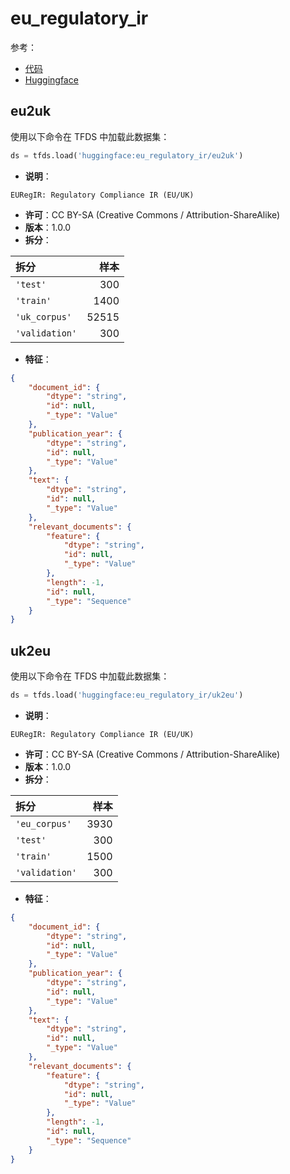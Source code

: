 # eu_regulatory_ir

参考：

- [代码](https://github.com/huggingface/datasets/blob/master/datasets/eu_regulatory_ir)
- [Huggingface](https://huggingface.co/datasets/eu_regulatory_ir)

## eu2uk

使用以下命令在 TFDS 中加载此数据集：

```python
ds = tfds.load('huggingface:eu_regulatory_ir/eu2uk')
```

- **说明**：

```
EURegIR: Regulatory Compliance IR (EU/UK)
```

- **许可**：CC BY-SA (Creative Commons / Attribution-ShareAlike)
- **版本**：1.0.0
- **拆分**：

拆分 | 样本
:-- | --:
`'test'` | 300
`'train'` | 1400
`'uk_corpus'` | 52515
`'validation'` | 300

- **特征**：

```json
{
    "document_id": {
        "dtype": "string",
        "id": null,
        "_type": "Value"
    },
    "publication_year": {
        "dtype": "string",
        "id": null,
        "_type": "Value"
    },
    "text": {
        "dtype": "string",
        "id": null,
        "_type": "Value"
    },
    "relevant_documents": {
        "feature": {
            "dtype": "string",
            "id": null,
            "_type": "Value"
        },
        "length": -1,
        "id": null,
        "_type": "Sequence"
    }
}
```

## uk2eu

使用以下命令在 TFDS 中加载此数据集：

```python
ds = tfds.load('huggingface:eu_regulatory_ir/uk2eu')
```

- **说明**：

```
EURegIR: Regulatory Compliance IR (EU/UK)
```

- **许可**：CC BY-SA (Creative Commons / Attribution-ShareAlike)
- **版本**：1.0.0
- **拆分**：

拆分 | 样本
:-- | --:
`'eu_corpus'` | 3930
`'test'` | 300
`'train'` | 1500
`'validation'` | 300

- **特征**：

```json
{
    "document_id": {
        "dtype": "string",
        "id": null,
        "_type": "Value"
    },
    "publication_year": {
        "dtype": "string",
        "id": null,
        "_type": "Value"
    },
    "text": {
        "dtype": "string",
        "id": null,
        "_type": "Value"
    },
    "relevant_documents": {
        "feature": {
            "dtype": "string",
            "id": null,
            "_type": "Value"
        },
        "length": -1,
        "id": null,
        "_type": "Sequence"
    }
}
```
